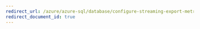 ```yaml
---
redirect_url: /azure/azure-sql/database/configure-streaming-export-metrics-diagnostic-telemtry-logging
redirect_document_id: true
---
```

